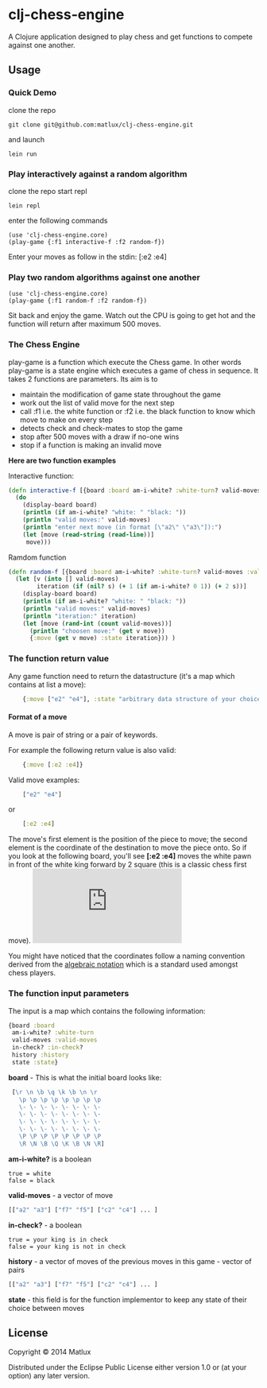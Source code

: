 # clj-chess-engine

A Clojure application designed to play chess and get functions to compete against one another.

## Usage

### Quick Demo

clone the repo

    git clone git@github.com:matlux/clj-chess-engine.git

and launch

    lein run

### Play interactively against a random algorithm

clone the repo
start repl

    lein repl

enter the following commands

    (use 'clj-chess-engine.core)
    (play-game {:f1 interactive-f :f2 random-f})

Enter your moves as follow in the stdin:
    [:e2 :e4]

### Play two random algorithms against one another

    (use 'clj-chess-engine.core)
    (play-game {:f1 random-f :f2 random-f})

Sit back and enjoy the game. Watch out the CPU is going to get hot and the function will return after maximum 500 moves.

### The Chess Engine

play-game is a function which execute the Chess game. In other words play-game is a state engine which executes a game of chess in sequence. It takes 2 functions are parameters. Its aim is to

* maintain the modification of game state throughout the game
* work out the list of valid move for the next step
* call :f1 i.e. the white function or :f2 i.e. the black function to know which move to make on every step
* detects check and check-mates to stop the game
* stop after 500 moves with a draw if no-one wins
* stop if a function is making an invalid move

**Here are two function examples**

Interactive function:
```clojure
(defn interactive-f [{board :board am-i-white? :white-turn? valid-moves :valid-moves ic :in-check? h :history s :state}]
  (do
    (display-board board)
    (println (if am-i-white? "white: " "black: "))
    (println "valid moves:" valid-moves)
    (println "enter next move (in format [\"a2\" \"a3\"]):")
    (let [move (read-string (read-line))]
     move)))
```

Ramdom function
```clojure
(defn random-f [{board :board am-i-white? :white-turn? valid-moves :valid-moves ic :in-check? h :history s :state}]
  (let [v (into [] valid-moves)
        iteration (if (nil? s) (+ 1 (if am-i-white? 0 1)) (+ 2 s))]
    (display-board board)
    (println (if am-i-white? "white: " "black: "))
    (println "valid moves:" valid-moves)
    (println "iteration:" iteration)
    (let [move (rand-int (count valid-moves))]
      (println "choosen move:" (get v move))
      {:move (get v move) :state iteration})) )
```

### The function return value

Any game function need to return the datastructure (it's a map which contains at list a move):

```clojure
    {:move ["e2" "e4"], :state "arbitrary data structure of your choice and is optional"}
```

#### Format of a move

A move is pair of string or a pair of keywords.  

For example the following return value is also valid:

```clojure
    {:move [:e2 :e4]}
```

Valid move examples:
```clojure
    ["e2" "e4"]
```
or
```clojure
    [:e2 :e4]
```

The move's first element is the position of the piece to move; the second element is the coordinate of the destination to move the piece onto. So if you look at the following board, you'll see **[:e2 :e4]** moves the white pawn in front of the white king forward by 2 square (this is a classic chess first move).
![Chess Board with coordinates](http://www.eddins.net/steve/chess/ChessImager/ChessImager.php?fen=rnbqkbnr/pppppppp/8/8/8/8/PPPPPPPP/RNBQKBNR/&coordinates=on&nonsense=foobar.png&ust=1398625534794231) 

You might have noticed that the coordinates follow a naming convention derived from the [algebraic notation](http://en.wikipedia.org/wiki/Algebraic_notation_(chess)) which is a standard used amongst chess players.


### The function input parameters

The input is a map which contains the following information:
```clojure
{board :board
 am-i-white? :white-turn
 valid-moves :valid-moves
 in-check? :in-check?
 history :history
 state :state}
```

**board** - This is what the initial board looks like:

```clojure
 [\r \n \b \q \k \b \n \r
   \p \p \p \p \p \p \p \p
   \- \- \- \- \- \- \- \-
   \- \- \- \- \- \- \- \-
   \- \- \- \- \- \- \- \-
   \- \- \- \- \- \- \- \-
   \P \P \P \P \P \P \P \P
   \R \N \B \Q \K \B \N \R]
```

**am-i-white?** is a boolean

    true = white
    false = black

**valid-moves** - a vector of move

```clojure
[["a2" "a3"] ["f7" "f5"] ["c2" "c4"] ... ]
```

**in-check?** - a boolean

    true = your king is in check
    false = your king is not in check

**history** - a vector of moves of the previous moves in this game - vector of pairs

```clojure
[["a2" "a3"] ["f7" "f5"] ["c2" "c4"] ... ]
```

**state** - this field is for the function implementor to keep any state of their choice between moves


## License

Copyright © 2014 Matlux

Distributed under the Eclipse Public License either version 1.0 or (at
your option) any later version.
